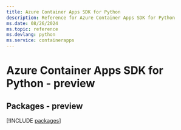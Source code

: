```yaml
---
title: Azure Container Apps SDK for Python
description: Reference for Azure Container Apps SDK for Python
ms.date: 08/26/2024
ms.topic: reference
ms.devlang: python
ms.service: containerapps
---
```

# Azure Container Apps SDK for Python - preview
## Packages - preview
[!INCLUDE [packages](container-apps-index.md)]